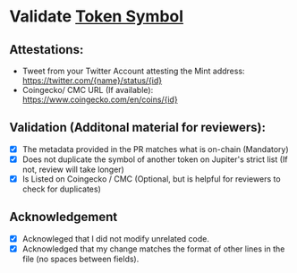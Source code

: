 # Validate [Token Symbol](https://solscan.io/token/{mint_address})

## Attestations:
- Tweet from your Twitter Account attesting the Mint address: https://twitter.com/{name}/status/{id}
- Coingecko/ CMC URL (If available): https://www.coingecko.com/en/coins/{id}

## Validation (Additonal material for reviewers):
- [x] The metadata provided in the PR matches what is on-chain (Mandatory)
- [x] Does not duplicate the symbol of another token on Jupiter's strict list (If not, review will take longer)
- [x] Is Listed on Coingecko / CMC (Optional, but is helpful for reviewers to check for duplicates)  

## Acknowledgement
- [x] Acknowleged that I did not modify unrelated code.
- [x] Acknowledged that my change matches the format of other lines in the file (no spaces between fields).

